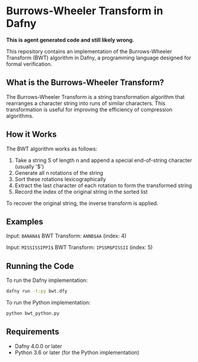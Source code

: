 # Burrows-Wheeler Transform in Dafny

**This is agent generated code and still likely wrong.**

This repository contains an implementation of the Burrows-Wheeler Transform (BWT) algorithm in Dafny, a programming language designed for formal verification.

## What is the Burrows-Wheeler Transform?

The Burrows-Wheeler Transform is a string transformation algorithm that rearranges a character string into runs of similar characters. This transformation is useful for improving the efficiency of compression algorithms.

## How it Works

The BWT algorithm works as follows:

1. Take a string S of length n and append a special end-of-string character (usually '$')
2. Generate all n rotations of the string
3. Sort these rotations lexicographically
4. Extract the last character of each rotation to form the transformed string
5. Record the index of the original string in the sorted list

To recover the original string, the inverse transform is applied.

## Examples

Input: `BANANA$`
BWT Transform: `ANNB$AA` (index: 4)

Input: `MISSISSIPPI$`
BWT Transform: `IPSSM$PISSII` (index: 5)

## Running the Code

To run the Dafny implementation:

```bash
dafny run -t:py bwt.dfy
```

To run the Python implementation:

```bash
python bwt_python.py
```

## Requirements

- Dafny 4.0.0 or later
- Python 3.6 or later (for the Python implementation)

